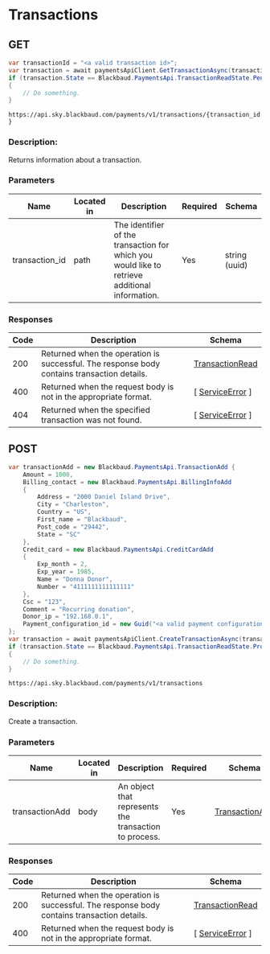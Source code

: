 # Transactions

## GET


```csharp
var transactionId = "<a valid transaction id>";
var transaction = await paymentsApiClient.GetTransactionAsync(transactionId);
if (transaction.State == Blackbaud.PaymentsApi.TransactionReadState.Pending)
{
    // Do something.
}
```

`https://api.sky.blackbaud.com/payments/v1/transactions/{transaction_id}`

### Description:

Returns information about a transaction.

### Parameters

| Name | Located in | Description | Required | Schema |
| ---- | ---------- | ----------- | -------- | ---- |
| transaction_id | path | The identifier of the transaction for which you would like to retrieve additional information. | Yes | string (uuid) |

### Responses

| Code | Description | Schema |
| ---- | ----------- | ------ |
| 200 | Returned when the operation is successful. The response body contains transaction details. | [TransactionRead](#transactionread) |
| 400 | Returned when the request body is not in the appropriate format. | [ [ServiceError](#serviceerror) ] |
| 404 | Returned when the specified transaction was not found. | [ [ServiceError](#serviceerror) ] |

## POST

```csharp
var transactionAdd = new Blackbaud.PaymentsApi.TransactionAdd {
    Amount = 1000,
    Billing_contact = new Blackbaud.PaymentsApi.BillingInfoAdd
    {
        Address = "2000 Daniel Island Drive",
        City = "Charleston",
        Country = "US",
        First_name = "Blackbaud",
        Post_code = "29442",
        State = "SC"
    },
    Credit_card = new Blackbaud.PaymentsApi.CreditCardAdd
    {
        Exp_month = 2,
        Exp_year = 1985,
        Name = "Donna Donor",
        Number = "4111111111111111"
    },
    Csc = "123",
    Comment = "Recurring donation",
    Donor_ip = "192.168.0.1",
    Payment_configuration_id = new Guid("<a valid payment configuration id>")
};
var transaction = await paymentsApiClient.CreateTransactionAsync(transactionAdd);
if (transaction.State == Blackbaud.PaymentsApi.TransactionReadState.Processed)
{
    // Do something.
}
```

`https://api.sky.blackbaud.com/payments/v1/transactions`

### Description:

Create a transaction.


### Parameters

| Name | Located in | Description | Required | Schema |
| ---- | ---------- | ----------- | -------- | ---- |
| transactionAdd | body | An object that represents the transaction to process. | Yes | [TransactionAdd](#transactionadd) |

### Responses

| Code | Description | Schema |
| ---- | ----------- | ------ |
| 200 | Returned when the operation is successful. The response body contains transaction details. | [TransactionRead](#transactionread) |
| 400 | Returned when the request body is not in the appropriate format. | [ [ServiceError](#serviceerror) ] |

